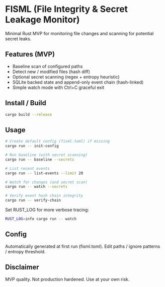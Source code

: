 # FISML (File Integrity & Secret Leakage Monitor)

Minimal Rust MVP for monitoring file changes and scanning for potential secret leaks.

## Features (MVP)
- Baseline scan of configured paths
- Detect new / modified files (hash diff)
- Optional secret scanning (regex + entropy heuristic)
- SQLite backed state and append-only event chain (hash-linked)
- Simple watch mode with Ctrl+C graceful exit

## Install / Build
```bash
cargo build --release
```

## Usage
```bash
# Create default config (fisml.toml) if missing
cargo run -- init-config

# Run baseline (with secret scanning)
cargo run -- baseline --secrets

# List recent events
cargo run -- list-events --limit 20

# Watch for changes (and secret scan)
cargo run -- watch --secrets

# Verify event hash chain integrity
cargo run -- verify-chain
```

Set RUST_LOG for more verbose tracing:
```bash
RUST_LOG=info cargo run -- watch
```

## Config
Automatically generated at first run (fisml.toml). Edit paths / ignore patterns / entropy threshold.


## Disclaimer
MVP quality. Not production hardened. Use at your own risk.
